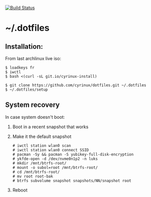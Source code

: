 [![Build Status](https://ci.levis.ws/api/badges/cyril/dotfiles/status.svg)](https://ci.levis.ws/cyril/dotfiles)

# ~/.dotfiles

## Installation:

From last archlinux live iso:

```
$ loadkeys fr
$ iwctl
$ bash <(curl -sL git.io/cyrinux-install)
```

```
$ git clone https://github.com/cyrinux/dotfiles.git ~/.dotfiles
$ ~/.dotfiles/setup
```

## System recovery

In case system doesn't boot:

1. Boot in a recent snapshot that works
1. Make it the default snapshot

   ```
   # iwctl station wlan0 scan
   # iwctl station wlan0 connect SSID
   # pacman -Sy && pacman -S yubikey-full-disk-encryption
   # ykfde-open -d /dev/nvme0n1p2 -n luks
   # mkdir /mnt/btrfs-root/
   # mount -o subol=root /mnt/btrfs-root/
   # cd /mnt/btrfs-root/
   # mv root root-bak
   # btrfs subvolume snapshot snapshots/NN/snapshot root
   ```

1. Reboot
